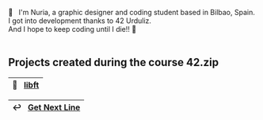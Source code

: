 👋 &nbsp; I'm Nuria, a graphic designer and coding student based in Bilbao, Spain. I got into development thanks to 42 Urduliz.<br>
And I hope to keep coding until I die!! 💪 <br><br>

<!--<p align="center">
  <a href="https://skillicons.dev">
    <img src="https://skillicons.dev/icons?i=c,html,css,git,vscode,ps,ai" />
  </a>
</p>-->

## Projects created during the course 42.zip

| 📖  &nbsp; [libft](https://github.com/nuriaurreta/libft)|
|:--|

| ↩️  &nbsp; [Get Next Line](https://github.com/nuriaurreta/get_next_line)|
|:--|
